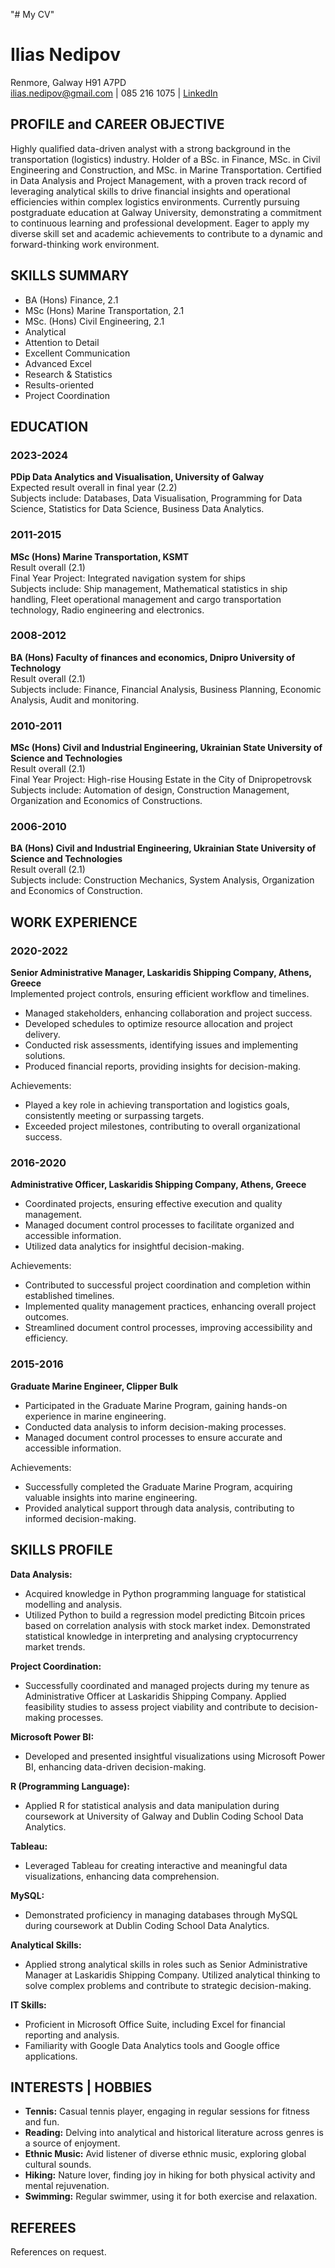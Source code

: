 "# My CV" 
# Ilias Nedipov

Renmore, Galway H91 A7PD  
ilias.nedipov@gmail.com | 085 216 1075 | [LinkedIn](https://linkedin.com/in/ilias-nedipov)

## PROFILE and CAREER OBJECTIVE

Highly qualified data-driven analyst with a strong background in the transportation (logistics) industry. Holder of a BSc. in Finance, MSc. in Civil Engineering and Construction, and MSc. in Marine Transportation. Certified in Data Analysis and Project Management, with a proven track record of leveraging analytical skills to drive financial insights and operational efficiencies within complex logistics environments. Currently pursuing postgraduate education at Galway University, demonstrating a commitment to continuous learning and professional development. Eager to apply my diverse skill set and academic achievements to contribute to a dynamic and forward-thinking work environment.

## SKILLS SUMMARY

- BA (Hons) Finance, 2.1
- MSc (Hons) Marine Transportation, 2.1 
- MSc. (Hons) Civil Engineering, 2.1
- Analytical 
- Attention to Detail
- Excellent Communication 
- Advanced Excel
- Research & Statistics
- Results-oriented
- Project Coordination

## EDUCATION

### 2023-2024
**PDip Data Analytics and Visualisation, University of Galway**  
Expected result overall in final year (2.2)  
Subjects include: Databases, Data Visualisation, Programming for Data Science, Statistics for Data Science, Business Data Analytics.

### 2011-2015
**MSc (Hons) Marine Transportation, KSMT**  
Result overall (2.1)  
Final Year Project: Integrated navigation system for ships  
Subjects include: Ship management, Mathematical statistics in ship handling, Fleet operational management and cargo transportation technology, Radio engineering and electronics.

### 2008-2012
**BA (Hons) Faculty of finances and economics, Dnipro University of Technology**  
Result overall (2.1)  
Subjects include: Finance, Financial Analysis, Business Planning, Economic Analysis, Audit and monitoring.

### 2010-2011
**MSc (Hons) Civil and Industrial Engineering, Ukrainian State University of Science and Technologies**  
Result overall (2.1)  
Final Year Project: High-rise Housing Estate in the City of Dnipropetrovsk  
Subjects include: Automation of design, Construction Management, Organization and Economics of Constructions.

### 2006-2010
**BA (Hons) Civil and Industrial Engineering, Ukrainian State University of Science and Technologies**  
Result overall (2.1)  
Subjects include: Construction Mechanics, System Analysis, Organization and Economics of Construction.

## WORK EXPERIENCE

### 2020-2022
**Senior Administrative Manager, Laskaridis Shipping Company, Athens, Greece**  
Implemented project controls, ensuring efficient workflow and timelines.
- Managed stakeholders, enhancing collaboration and project success.
- Developed schedules to optimize resource allocation and project delivery.
- Conducted risk assessments, identifying issues and implementing solutions.
- Produced financial reports, providing insights for decision-making.

Achievements:
- Played a key role in achieving transportation and logistics goals, consistently meeting or surpassing targets.
- Exceeded project milestones, contributing to overall organizational success.

### 2016-2020
**Administrative Officer, Laskaridis Shipping Company, Athens, Greece**
- Coordinated projects, ensuring effective execution and quality management.
- Managed document control processes to facilitate organized and accessible information.
- Utilized data analytics for insightful decision-making.

Achievements:
- Contributed to successful project coordination and completion within established timelines.
- Implemented quality management practices, enhancing overall project outcomes.
- Streamlined document control processes, improving accessibility and efficiency.

### 2015-2016
**Graduate Marine Engineer, Clipper Bulk**
- Participated in the Graduate Marine Program, gaining hands-on experience in marine engineering.
- Conducted data analysis to inform decision-making processes.
- Managed document control processes to ensure accurate and accessible information.

Achievements:
- Successfully completed the Graduate Marine Program, acquiring valuable insights into marine engineering.
- Provided analytical support through data analysis, contributing to informed decision-making.

## SKILLS PROFILE

**Data Analysis:**
- Acquired knowledge in Python programming language for statistical modelling and analysis.
- Utilized Python to build a regression model predicting Bitcoin prices based on correlation analysis with stock market index. Demonstrated statistical knowledge in interpreting and analysing cryptocurrency market trends.

**Project Coordination:**
- Successfully coordinated and managed projects during my tenure as Administrative Officer at Laskaridis Shipping Company. Applied feasibility studies to assess project viability and contribute to decision-making processes.

**Microsoft Power BI:**
- Developed and presented insightful visualizations using Microsoft Power BI, enhancing data-driven decision-making.

**R (Programming Language):**
- Applied R for statistical analysis and data manipulation during coursework at University of Galway and Dublin Coding School Data Analytics.

**Tableau:**
- Leveraged Tableau for creating interactive and meaningful data visualizations, enhancing data comprehension.

**MySQL:**
- Demonstrated proficiency in managing databases through MySQL during coursework at Dublin Coding School Data Analytics.

**Analytical Skills:**
- Applied strong analytical skills in roles such as Senior Administrative Manager at Laskaridis Shipping Company. Utilized analytical thinking to solve complex problems and contribute to strategic decision-making.

**IT Skills:**
- Proficient in Microsoft Office Suite, including Excel for financial reporting and analysis.
- Familiarity with Google Data Analytics tools and Google office applications.

## INTERESTS | HOBBIES

- **Tennis:** Casual tennis player, engaging in regular sessions for fitness and fun.
- **Reading:** Delving into analytical and historical literature across genres is a source of enjoyment.
- **Ethnic Music:** Avid listener of diverse ethnic music, exploring global cultural sounds.
- **Hiking:** Nature lover, finding joy in hiking for both physical activity and mental rejuvenation.
- **Swimming:** Regular swimmer, using it for both exercise and relaxation.

## REFEREES

References on request.

